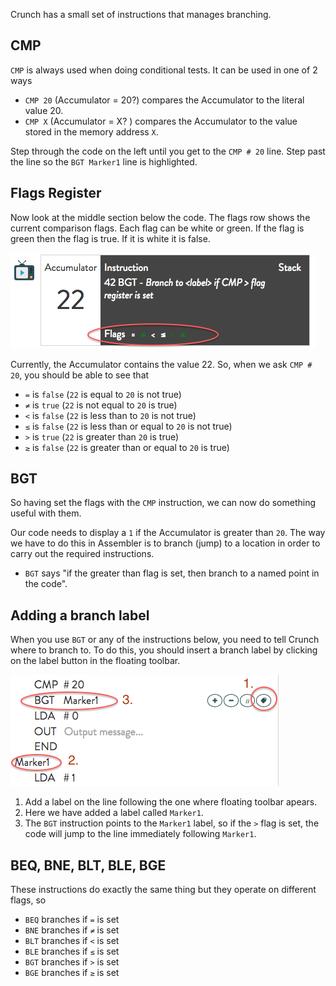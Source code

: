 Crunch has a small set of instructions that manages branching.

## CMP
`CMP` is always used when doing conditional tests. It can be used in one of 2 ways

- `CMP 20` (Accumulator = 20?) compares the Accumulator to the literal value 20.
- `CMP X` (Accumulator = X? ) compares the Accumulator to the value stored in the memory address `X`.

Step through the code on the left until you get to the `CMP # 20` line. Step past the line so the `BGT Marker1` line is highlighted.

## Flags Register
Now look at the middle section below the code. The flags row shows the current comparison flags. Each flag can be white or green. If the flag is green then the flag is true. If it is white it is false.

![](.guides/img/crunch-flags.png)

Currently, the Accumulator contains the value 22. So, when we ask `CMP # 20`, you should be able to see that

- `=` is `false` (`22` is equal to `20` is not true)
- `≠` is `true` (`22` is not equal to `20` is true)
- `<` is `false` (`22` is less than to `20` is not true)
- `≤` is `false` (`22` is less than  or equal to `20` is not true)
- `>` is `true` (`22` is greater than `20` is true)
- `≥` is `false` (`22` is greater than or equal to `20` is true)

## BGT
So having set the flags with the `CMP` instruction, we can now do something useful with them.

Our code needs to display a `1` if the Accumulator is greater than `20`. The way we have to do this in Assembler is to branch (jump) to a location in order to carry out the required instructions.

- `BGT` says "if the greater than flag is set, then branch to a named point in the code".

## Adding a branch label
When you use `BGT` or any of the instructions below, you need to tell Crunch where to branch to. To do this, you should insert a branch label by clicking on the label button in the floating toolbar.

![](.guides/img/crunch-branch.png)

1. Add a label on the line following the one where floating toolbar apears.
1. Here we have added a label called `Marker1`.
1. The `BGT` instruction points to the `Marker1` label, so if the `>` flag is set, the code will jump to the line immediately following `Marker1`.


## BEQ, BNE, BLT, BLE, BGE
These instructions do exactly the same thing but they operate on different flags, so

- `BEQ` branches if `=` is set
- `BNE` branches if `≠` is set
- `BLT` branches if `<` is set
- `BLE` branches if `≤` is set
- `BGT` branches if `>` is set
- `BGE` branches if `≥` is set









